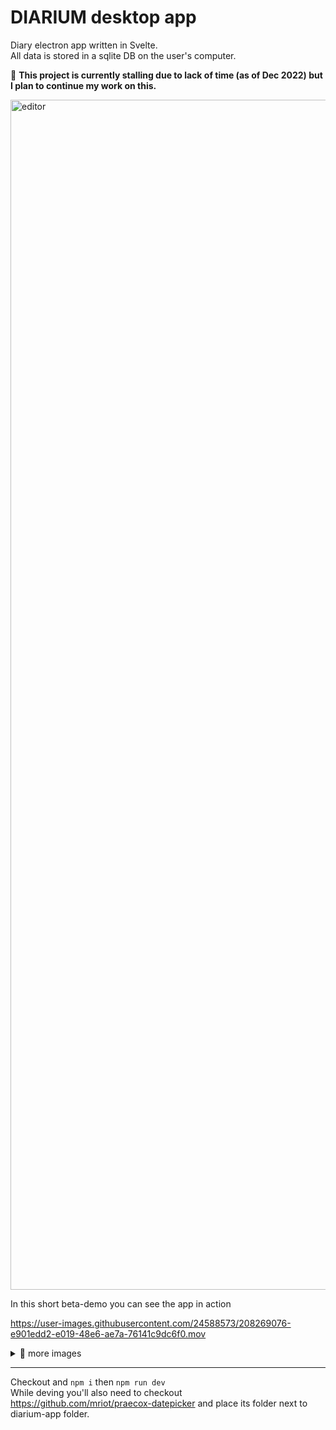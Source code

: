 # DIARIUM desktop app

Diary electron app written in Svelte.  
All data is stored in a sqlite DB on the user's computer.

📢 **This project is currently stalling due to lack of time (as of Dec 2022) but I plan to continue my work on this.**

<img width="1904" alt="editor" src="https://user-images.githubusercontent.com/24588573/208269042-8722ecf6-f276-49f0-b354-2c0d6a095dc8.png">

In this short beta-demo you can see the app in action

https://user-images.githubusercontent.com/24588573/208269076-e901edd2-e019-48e6-ae7a-76141c9dc6f0.mov

<details>
  <summary>👀 more images</summary>
  
  <img width="1904" alt="empty" src="https://user-images.githubusercontent.com/24588573/208269044-73ca6243-2211-4c4b-9bb5-24b04cf25896.png">
  <img width="1904" alt="login screen" src="https://user-images.githubusercontent.com/24588573/208269045-b6f434ac-0256-486c-8c18-f75237fa00a5.png">
</details>

---

Checkout and `npm i` then `npm run dev`  
While deving you'll also need to checkout <https://github.com/mriot/praecox-datepicker> and place its folder next to diarium-app folder.
<br>
